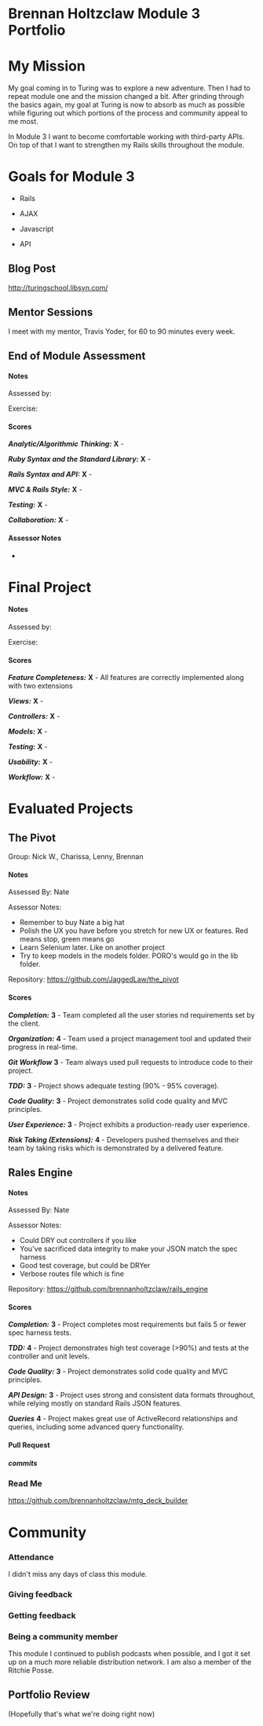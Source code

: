 
# Brennan Holtzclaw Module 3 Portfolio

# My Mission

My goal coming in to Turing was to explore a new adventure. Then I had to repeat module one and the mission changed a bit. After grinding through the basics again, my goal at Turing is now to absorb as much as possible while figuring out which portions of the process and community appeal to me most.

In Module 3 I want to become comfortable working with third-party APIs. On top of that I want to strengthen my Rails skills throughout the module.

# Goals for Module 3

* Rails

* AJAX

* Javascript

* API

## Blog Post

http://turingschool.libsyn.com/

## Mentor Sessions

I meet with my mentor, Travis Yoder, for 60 to 90 minutes every week.

## End of Module Assessment

#### Notes

Assessed by:

Exercise:


#### Scores

***Analytic/Algorithmic Thinking:*** **X** -

***Ruby Syntax and the Standard Library:*** **X** -

***Rails Syntax and API:*** **X** -

***MVC & Rails Style:*** **X** -

***Testing:*** **X** -

***Collaboration:*** **X** -


#### Assessor Notes
*

# Final Project

#### Notes

Assessed by:

Exercise:

#### Scores

***Feature Completeness:*** **X** - All features are correctly implemented along with two extensions

***Views:*** **X** -

***Controllers:*** **X** -

***Models:*** **X** -

***Testing:*** **X** -

***Usability:*** **X** -

***Workflow:*** **X** -

# Evaluated Projects

## The Pivot

Group: Nick W., Charissa, Lenny, Brennan

#### Notes
Assessed By: Nate

Assessor Notes:

* Remember to buy Nate a big hat
* Polish the UX you have before you stretch for new UX or features. Red means stop, green means go
* Learn Selenium later. Like on another project
* Try to keep models in the models folder. PORO's would go in the lib folder.

Repository: https://github.com/JaggedLaw/the_pivot

#### Scores

***Completion:*** **3** - Team completed all the user stories nd requirements set by the client.

***Organization:*** **4** - Team used a project management tool and updated their progress in real-time.

***Git Workflow*** **3** - Team always used pull requests to introduce code to their project.

***TDD:*** **3** - Project shows adequate testing (90% - 95% coverage).

***Code Quality:*** **3** - Project demonstrates solid code quality and MVC principles.

***User Experience:*** **3** - Project exhibits a production-ready user experience.

***Risk Taking (Extensions):*** **4** - Developers pushed themselves and their team by taking risks which is demonstrated by a delivered feature.

## Rales Engine

#### Notes
Assessed By: Nate

Assessor Notes:

* Could DRY out controllers if you like
* You've sacrificed data integrity to make your JSON match the spec harness
* Good test coverage, but could be DRYer
* Verbose routes file which is fine

Repository: https://github.com/brennanholtzclaw/rails_engine

#### Scores

***Completion:*** **3** -  Project completes most requirements but fails 5 or fewer spec harness tests.

***TDD:*** **4** - Project demonstrates high test coverage (>90%) and tests at the controller and unit levels.

***Code Quality:*** **3** - Project demonstrates solid code quality and MVC principles.

***API Design:*** **3** -  Project uses strong and consistent data formats throughout, while relying mostly on standard Rails JSON features.

***Queries*** **4** - Project makes great use of ActiveRecord relationships and queries, including some advanced query functionality.

#### Pull Request

##### commits

### Read Me
https://github.com/brennanholtzclaw/mtg_deck_builder

# Community

### Attendance
I didn't miss any days of class this module.

### Giving feedback

### Getting feedback

### Being a community member
This module I continued to publish podcasts when possible, and I got it set up on a much more reliable distribution network. I am also a member of the Ritchie Posse.

## Portfolio Review

(Hopefully that's what we're doing right now)
